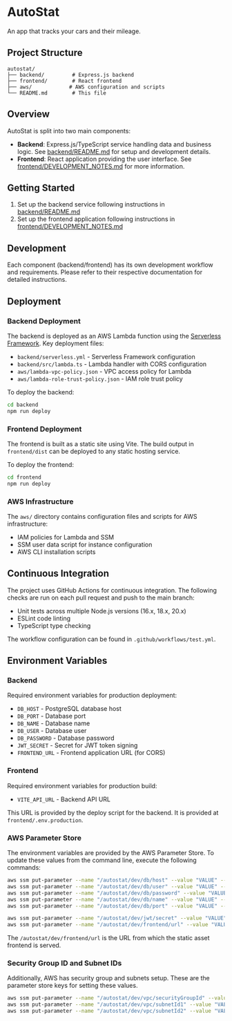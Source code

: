 # AutoStat

An app that tracks your cars and their mileage.

## Project Structure

```
autostat/
├── backend/         # Express.js backend
├── frontend/        # React frontend
├── aws/            # AWS configuration and scripts
└── README.md        # This file
```

## Overview

AutoStat is split into two main components:

- **Backend**: Express.js/TypeScript service handling data and business logic. See [backend/README.md](backend/README.md) for setup and development details.
- **Frontend**: React application providing the user interface. See [frontend/DEVELOPMENT_NOTES.md](frontend/DEVELOPMENT_NOTES.md) for more information.

## Getting Started

1. Set up the backend service following instructions in [backend/README.md](backend/README.md)
2. Set up the frontend application following instructions in [frontend/DEVELOPMENT_NOTES.md](frontend/DEVELOPMENT_NOTES.md)

## Development

Each component (backend/frontend) has its own development workflow and requirements. Please refer to their respective documentation for detailed instructions.

## Deployment

### Backend Deployment

The backend is deployed as an AWS Lambda function using the [Serverless Framework](www.serverless.com). Key deployment files:

- `backend/serverless.yml` - Serverless Framework configuration
- `backend/src/lambda.ts` - Lambda handler with CORS configuration
- `aws/lambda-vpc-policy.json` - VPC access policy for Lambda
- `aws/lambda-role-trust-policy.json` - IAM role trust policy

To deploy the backend:
```bash
cd backend
npm run deploy
```

### Frontend Deployment

The frontend is built as a static site using Vite. The build output in `frontend/dist` can be deployed to any static hosting service.

To deploy the frontend:
```bash
cd frontend
npm run deploy
```

### AWS Infrastructure

The `aws/` directory contains configuration files and scripts for AWS infrastructure:

- IAM policies for Lambda and SSM
- SSM user data script for instance configuration
- AWS CLI installation scripts

## Continuous Integration

The project uses GitHub Actions for continuous integration. The following checks are run on each pull request and push to the main branch:

- Unit tests across multiple Node.js versions (16.x, 18.x, 20.x)
- ESLint code linting
- TypeScript type checking

The workflow configuration can be found in `.github/workflows/test.yml`.

## Environment Variables

### Backend
Required environment variables for production deployment:
- `DB_HOST` - PostgreSQL database host
- `DB_PORT` - Database port
- `DB_NAME` - Database name
- `DB_USER` - Database user
- `DB_PASSWORD` - Database password
- `JWT_SECRET` - Secret for JWT token signing
- `FRONTEND_URL` - Frontend application URL (for CORS)

### Frontend
Required environment variables for production build:
- `VITE_API_URL` - Backend API URL

This URL is provided by the deploy script for the backend. It is provided at `frontend/.env.production`.

### AWS Parameter Store
The environment variables are provided by the AWS Parameter Store. To update these values from the command line, execute the following commands:
```bash
aws ssm put-parameter --name "/autostat/dev/db/host" --value "VALUE" --type "SecureString" --overwrite
aws ssm put-parameter --name "/autostat/dev/db/user" --value "VALUE" --type "SecureString" --overwrite
aws ssm put-parameter --name "/autostat/dev/db/password" --value "VALUE" --type "SecureString" --overwrite
aws ssm put-parameter --name "/autostat/dev/db/name" --value "VALUE" --type "SecureString" --overwrite
aws ssm put-parameter --name "/autostat/dev/db/port" --value "VALUE" --type "SecureString" --overwrite

aws ssm put-parameter --name "/autostat/dev/jwt/secret" --value "VALUE" --type "SecureString" --overwrite
aws ssm put-parameter --name "/autostat/dev/frontend/url" --value "VALUE" --type "SecureString" --overwrite
```

The `/autostat/dev/frontend/url` is the URL from which the static asset frontend is served.

### Security Group ID and Subnet IDs
Additionally, AWS has security group and subnets setup. These are the parameter store keys for setting these values.
```bash
aws ssm put-parameter --name "/autostat/dev/vpc/securityGroupId" --value "VALUE" --type "SecureString" --overwrite
aws ssm put-parameter --name "/autostat/dev/vpc/subnetId1" --value "VALUE" --type "SecureString" --overwrite
aws ssm put-parameter --name "/autostat/dev/vpc/subnetId2" --value "VALUE" --type "SecureString" --overwrite
```